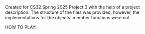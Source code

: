Created for CS32 Spring 2025 Project 3 with the help of a project description. The structure of the files was provided; however, the implementations for the objects' member functions were not.

HOW TO PLAY:
